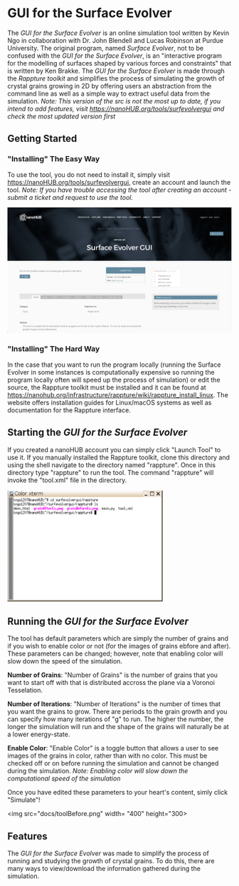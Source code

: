 # GUI for the Surface Evolver
The *GUI for the Surface Evolver* is an online simulation tool written by Kevin Ngo in collaboration with Dr. John Blendell and Lucas Robinson at Purdue University. The original program, named *Surface Evolver*, not to be confused with the *GUI for the Surface Evolver*, is an "interactive program for the modelling of surfaces shaped by various forces and constraints" that is written by Ken Brakke. The *GUI for the Surface Evolver* is made through the *Rappture toolkit* and simplifies the process of simulating the growth of crystal grains growing in 2D by offering users an abstraction from the command line as well as a simple way to extract useful data from the simulation. *Note: This version of the src is not the most up to date, if you intend to add features, visit https://nanoHUB.org/tools/surfevolvergui and check the most updated version first*

## Getting Started
### "Installing" The Easy Way
To use the tool, you do not need to install it, simply visit https://nanoHUB.org/tools/surfevolvergui, create an account and launch the tool. *Note: If you have trouble accessing the tool after creating an account - submit a ticket and request to use the tool.*

<img src="docs/launch.png"/>

### "Installing" The Hard Way
In the case that you want to run the program locally (running the Surface Evolver in some instances is computationally expensive so running the program locally often will speed up the process of simulation) or edit the source, the Rappture toolkit must be installed and it can be found at https://nanohub.org/infrastructure/rappture/wiki/rappture_install_linux. The website offers installation guides for Linux/macOS systems as well as documentation for the Rappture interface.

## Starting the *GUI for the Surface Evolver*
If you created a nanoHUB account you can simply click "Launch Tool" to use it.
If you manually installed the Rappture toolkit, clone this directory and using the shell navigate to the directory named "rappture". Once in this directory type "rappture" to run the tool. The command "rappture" will invoke the "tool.xml" file in the directory.

<img src="docs/directory.png" width="350" height="250"/>

## Running the *GUI for the Surface Evolver*
The tool has default parameters which are simply the number of grains and if you wish to enable color or not (for the images of grains ebfore and after).
These parameters can be changed; however, note that enabling color will slow down the speed of the simulation.

**Number of Grains**: "Number of Grains" is the number of grains that you want to start off with that is distributed accross the plane via a Voronoi Tesselation.

**Number of Iterations**: "Number of Iterations" is the number of times that you want the grains to grow. There are periods to the grain growth and you can specify how many iterations of "g" to run. The higher the number, the longer the simulation will run and the shape of the grains will naturally be at a lower energy-state.

**Enable Color**: "Enable Color" is a toggle button that allows a user to see images of the grains in color, rather than with no color. This must be checked off or on before running the simulation and cannot be changed during the simulation. *Note: Enabling color will slow down the computational speed of the simulation*

Once you have edited these parameters to your heart's content, simly click "Simulate"!

<img src="docs/toolBefore.png" width= "400" height="300>

## Features
The *GUI for the Surface Evolver* was made to simplify the process of running and studying the growth of crystal grains. To do this, there are many ways to view/download the information gathered during the simulation.
